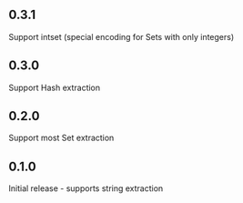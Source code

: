 ## 0.3.1
Support intset (special encoding for Sets with only integers)

## 0.3.0
Support Hash extraction

## 0.2.0
Support most Set extraction

## 0.1.0
Initial release - supports string extraction
